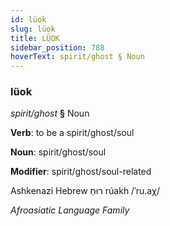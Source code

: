 ```yaml
---
id: lüok
slug: lüok
title: LÜOK
sidebar_position: 788
hoverText: spirit/ghost § Noun
---
```


### lüok

*spirit/ghost* **§** Noun

**Verb**: to be a spirit/ghost/soul

**Noun**: spirit/ghost/soul

**Modifier**: spirit/ghost/soul-related

Ashkenazi Hebrew רוּחַ rúakh /ˈru.aχ/

*Afroasiatic Language Family*